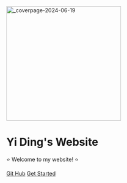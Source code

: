 <!-- _coverpage.md -->

<img src="https://s2.loli.net/2024/06/19/51xSncV8YHQhRUp.png" alt="_coverpage-2024-06-19" style="width:300px">

# Yi Ding's Website

⭐ Welcome to my website! ⭐

[Git Hub](https://github.com/YiDingg)
[Get Started](/README.md)

